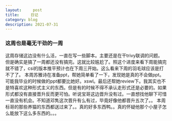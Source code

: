 ```yaml
---
layout:     post
title:     日记
category: blog
description: 2021-07-31
---
```


### 这周也是毫无干劲的一周
  这周存储这边没有什么活，一直在写一些脚本。主要还是在干trivy联调的问题。但是确实是搞了一周都还没有搞完。这就比较尴尬了。照这个进度来看下周能搞完就不错了，csi的版本推平预计也在下周三开始。这么看来下周的羽毛球应该是打不了了。
  本周苏雅诗在准备ppt，帮她简单看了一下，发现她是真的不会做ppt。可能我毕业的时候做的ppt都要比她好。xswl。最后还帮她review下。我其实也不是特喜欢这种形式主义的东西。但是有的时候不得不承认走形式还是必要的。如果形式都没有直接晋升反而更可怕。听说宝哥这边晋升没有过。一直想找他聊下可惜一直没有机会。不知道邓隽这次晋升有么有过，毕竟好像他都晋升五次了。。
  本周标哥的那些养猫的东西都送过来了。。真的好多东西鸭。。真的怀疑他那个小屋子怎么能放下这么多东西的。。。
